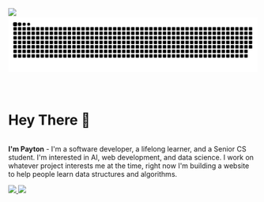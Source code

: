 <!--horizontal divider(gradiant)-->
<img src="https://user-images.githubusercontent.com/73097560/115834477-dbab4500-a447-11eb-908a-139a6edaec5c.gif">

<!--- snake -->
<div align="center">
  <a href="https://1999azzar.github.io/1999AZZAR/">
    <img src="https://github.com/1999AZZAR/1999AZZAR/blob/readme/resources/img/grid-snake.svg" alt="snake">
  </a>
</div>

<h1></h1>
<h1 style="display: inline-block">Hey There 👋</h1>
<p style="display: inline-block"><b>I'm Payton</b> - I'm a software developer, a lifelong learner, and a Senior CS student. I'm interested in AI, web development, and data science. I work on whatever project interests me at the time, right now I'm building a website to help people learn data structures and algorithms.</p>

<!--tech stack icons-->
<a href="https://skillicons.dev">
  <img src="https://skillicons.dev/icons?i=git,bootstrap,bots,cpp,css,discord,django,github,html,java,latex,linux,lua,md,py,postgres,vscode&perline=20" />
</a>

<!--horizontal divider(gradiant)-->
<img src="https://user-images.githubusercontent.com/73097560/115834477-dbab4500-a447-11eb-908a-139a6edaec5c.gif">
